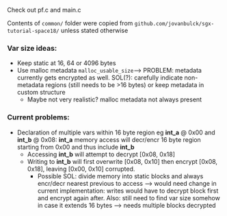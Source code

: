 Check out pf.c and main.c

Contents of `common/` folder were copied from `github.com/jovanbulck/sgx-tutorial-space18/` unless stated otherwise

### Var size ideas:

- Keep static at 16, 64 or 4096 bytes
- Use malloc metadata `malloc_usable_size`--> PROBLEM: metadata currently gets encrypted as well.
SOL(?): carefully indicate non-metadata regions (still needs to be >16 bytes) or keep metadata in custom structure
    - Maybe not very realistic? malloc metadata not always present

### Current problems:

- Declaration of multiple vars within 16 byte region eg **int_a** @ 0x00 and **int_b** @ 0x08: 
**int_a** memory access will decr/encr 16 byte region starting from 0x00 and thus include **int_b**
    - Accessing **int_b** will attempt to decrypt [0x08, 0x18]
    - Writing to **int_b** will first overwrite [0x08, 0x10] then encrypt [0x08, 0x18], leaving [0x00, 0x10] corrupted.
        - Possible SOL: divide memory into static blocks and always encr/decr nearest previous to access --> 
        would need change in current implementation: writes would have to decrypt block first and encrypt again after.
        Also: still need to find var size somehow in case it extends 16 bytes --> needs multiple blocks decrypted